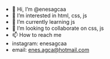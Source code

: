 - 👋 Hi, I’m @enesagcaa
- 👀 I’m interested in html, css, js
- 🌱 I’m currently learning js
- 💞️ I’m looking to collaborate on css, js
- 📫 How to reach me 
-  instagram: enesagcaa 
-  email: enes.agca@hotmail.com

<!---
enesagcaa/enesagcaa is a ✨ special ✨ repository because its `README.md` (this file) appears on your GitHub profile.
You can click the Preview link to take a look at your changes.
--->
